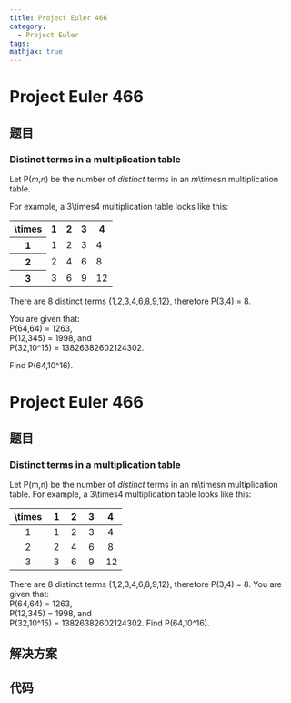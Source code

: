 ```yaml
---
title: Project Euler 466
category:
  - Project Euler
tags:
mathjax: true
---
```

<escape><!-- more --></escape>
    
# Project Euler 466
## 题目
### Distinct terms in a multiplication table


Let P(<var>m</var>,<var>n</var>) be the number of <i>distinct</i> terms in an <var>m</var>\times<var>n</var> multiplication table.

For example, a 3\times4 multiplication table looks like this:

<center><table class="p466"><tr><th>\times</th> <th>1</th><th>2</th><th>3</th><th>4</th></tr><tr><th>1</th> <td>1</td><td>2</td><td>3</td><td>4</td></tr><tr><th>2</th> <td>2</td><td>4</td><td>6</td><td>8</td></tr><tr><th>3</th> <td>3</td><td>6</td><td>9</td><td>12</td></tr></table></center>



There are 8 distinct terms {1,2,3,4,6,8,9,12}, therefore P(3,4) = 8.

You are given that:<br />
P(64,64) = 1263,<br />
P(12,345) = 1998, and<br />
P(32,10^15) = 13826382602124302.

Find P(64,10^16).



# Project Euler 466
## 题目
### Distinct terms in a multiplication table

Let P(m,n) be the number of <em>distinct</em> terms in an m\timesn multiplication table.
For example, a 3\times4 multiplication table looks like this:
<table>
<thead>
<tr>
<th align="center">\times&nbsp;</th>
<th align="center">1&nbsp;</th>
<th align="center">2&nbsp;</th>
<th align="center">3&nbsp;</th>
<th align="center">4&nbsp;</th>
</tr>
</thead>
<tbody><tr>
<td align="center">1&nbsp;</td>
<td align="center">1&nbsp;</td>
<td align="center">2&nbsp;</td>
<td align="center">3&nbsp;</td>
<td align="center">4&nbsp;</td>
</tr>
<tr>
<td align="center">2&nbsp;</td>
<td align="center">2&nbsp;</td>
<td align="center">4&nbsp;</td>
<td align="center">6&nbsp;</td>
<td align="center">8&nbsp;</td>
</tr>
<tr>
<td align="center">3&nbsp;</td>
<td align="center">3&nbsp;</td>
<td align="center">6&nbsp;</td>
<td align="center">9&nbsp;</td>
<td align="center">12</td>
</tr>
</tbody></table>
There are 8 distinct terms {1,2,3,4,6,8,9,12}, therefore P(3,4) = 8.
You are given that:<br>P(64,64) = 1263,<br>P(12,345) = 1998, and<br>P(32,10^15) = 13826382602124302.
Find P(64,10^16).


## 解决方案


## 代码


